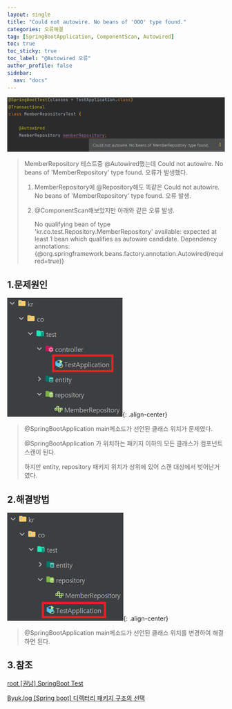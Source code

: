 ```yaml
---
layout: single
title: "Could not autowire. No beans of 'OOO' type found."
categories: 오류해결
tag: [SpringBootApplication, ComponentScan, Autowired]
toc: true
toc_sticky: true
toc_label: "@Autowired 오류"
author_profile: false
sidebar:
  nav: "docs"
---
```


![image-20230130115731190](/images/2023-01-26-first/image-20230130115731190.png)

> MemberRepository 테스트중 @Autowired했는데 Could not autowire. No beans of 'MemberRepository' type found. 오류가 발생했다.
>
> 1. MemberRepository에 @Repository해도 똑같은 Could not autowire. No beans of 'MemberRepository' type found. 오류 발생.
>
> 2. @ComponentScan해보았지만 아래와 같은 오류 발생.
>
>    No qualifying bean of type 'kr.co.test.Repository.MemberRepository' available: expected at least 1 bean which qualifies as autowire candidate. Dependency annotations: {@org.springframework.beans.factory.annotation.Autowired(required=true)}

## 1.문제원인

![image-20230130122214837](/images/2023-01-26-first/image-20230130122214837.png){: .align-center}

> @SpringBootApplication main메소드가 선언된 클래스 위치가 문제였다.
> 
>@SpringBootApplication 가 위치하는 패키지 이하의 모든 클래스가 컴포넌트 스캔이 된다.
> 
>하지만 entity,  repository 패키지 위치가 상위에 있어 스캔 대상에서 벗어난거였다.

## 2.해결방법
![image-20230130122856306](/images/2023-01-26-first/image-20230130122856306.png){: .align-center}

> @SpringBootApplication main메소드가 선언된 클래스 위치를 변경하여 해결하면 된다.



## 3.참조

[root [권남] SpringBoot Test](https://kwonnam.pe.kr/wiki/springframework/springboot/test/)

[Byuk.log [Spring boot] 디렉터리 패키지 구조의 선택](https://velog.io/@jsb100800/Spring-boot-directory-package)



